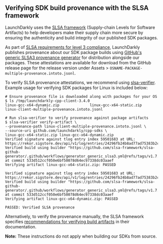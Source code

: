 ## Verifying SDK build provenance with the SLSA framework

LaunchDarkly uses the [SLSA framework](https://slsa.dev/spec/v1.0/about) (Supply-chain Levels for Software Artifacts) to help developers make their supply chain more secure by ensuring the authenticity and build integrity of our published SDK packages.

As part of [SLSA requirements for level 3 compliance](https://slsa.dev/spec/v1.0/requirements), LaunchDarkly publishes provenance about our SDK package builds using [GitHub's generic SLSA3 provenance generator](https://github.com/slsa-framework/slsa-github-generator/blob/main/internal/builders/generic/README.md#generation-of-slsa3-provenance-for-arbitrary-projects) for distribution alongside our packages. These attestations are available for download from the GitHub release page for the release version under Assets > `OSNAME-PACKAGE-multiple-provenance.intoto.jsonl`.

To verify SLSA provenance attestations, we recommend using [slsa-verifier](https://github.com/slsa-framework/slsa-verifier). Example usage for verifying SDK packages for Linux is included below:

```
# Ensure provenance file is downloaded along with packages for your OS
$ ls /tmp/launchdarkly-cpp-client-3.4.0
linux-gcc-x64-dynamic.zip              linux-gcc-x64-static.zip               linux-client-multiple-provenance.intoto.jsonl

# Run slsa-verifier to verify provenance against package artifacts 
$ slsa-verifier verify-artifact \
--provenance-path linux-client-multiple-provenance.intoto.jsonl \
--source-uri github.com/launchdarkly/cpp-sdks \
linux-gcc-x64-static.zip linux-gcc-x64-dynamic.zip
Verified signature against tlog entry index 59501683 at URL: https://rekor.sigstore.dev/api/v1/log/entries/24296fb24b8ad77ad75383b2cf5388a2587a27acf06c948205b60999c208ae5fcbe89fae6a6aae70
Verified build using builder "https://github.com/slsa-framework/slsa-github-generator/.github/workflows/generator_generic_slsa3.yml@refs/tags/v1.7.0" at commit 533d512ccf050e6bf50078d64ec97338dc03aaef
Verifying artifact linux-gcc-x64-static.zip: PASSED

Verified signature against tlog entry index 59501683 at URL: https://rekor.sigstore.dev/api/v1/log/entries/24296fb24b8ad77ad75383b2cf5388a2587a27acf06c948205b60999c208ae5fcbe89fae6a6aae70
Verified build using builder "https://github.com/slsa-framework/slsa-github-generator/.github/workflows/generator_generic_slsa3.yml@refs/tags/v1.7.0" at commit 533d512ccf050e6bf50078d64ec97338dc03aaef
Verifying artifact linux-gcc-x64-dynamic.zip: PASSED

PASSED: Verified SLSA provenance
```

Alternatively, to verify the provenance manually, the SLSA framework specifies [recommendations for verifying build artifacts](https://slsa.dev/spec/v1.0/verifying-artifacts) in their documentation.

**Note:** These instructions do not apply when building our SDKs from source. 

